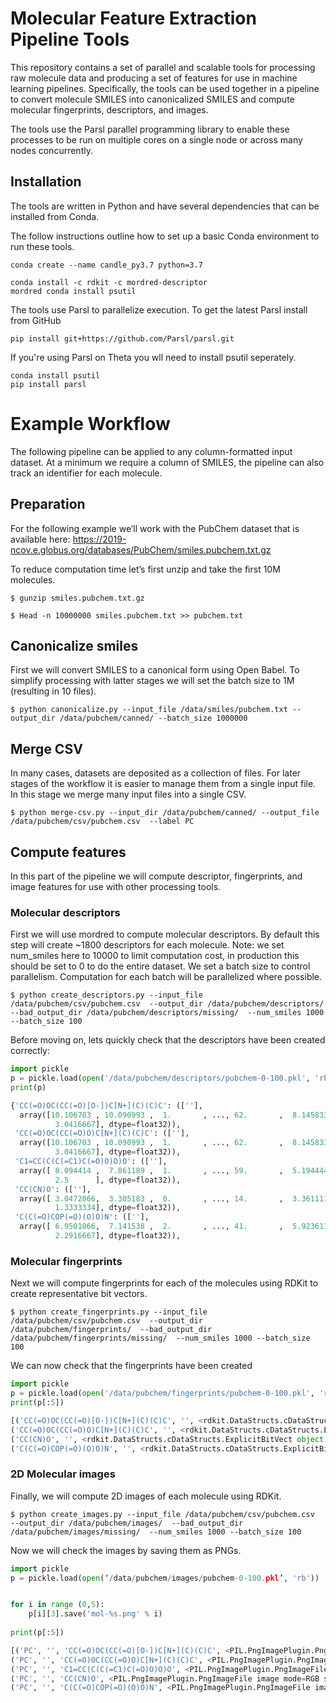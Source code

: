 # Molecular Feature Extraction Pipeline Tools

This repository contains a set of parallel and scalable tools for processing raw molecule data and producing a set of features for use in machine learning pipelines. Specifically, the tools can be used together in a pipeline to convert molecule SMILES into canonicalized SMILES and compute molecular fingerprints, descriptors, and images. 

The tools use the Parsl parallel programming library to enable these processes to be run on multiple cores on a single node or across many nodes concurrently. 


## Installation

The tools are written in Python and have several dependencies that can be installed from Conda. 

The follow instructions outline how to set up a basic Conda environment to run these tools. 

```
conda create --name candle_py3.7 python=3.7

conda install -c rdkit -c mordred-descriptor 
mordred conda install psutil
```

The tools use Parsl to parallelize execution. To get the latest Parsl install from GitHub

```
pip install git+https://github.com/Parsl/parsl.git
```

If you're using Parsl on Theta you wll need to install psutil seperately. 

```
conda install psutil
pip install parsl
```

# Example Workflow

The following pipeline can be applied to any column-formatted input dataset. At a minimum we require a column of SMILES, the pipeline can also track an identifier for each molecule.

## Preparation
For the following example we’ll work with the PubChem dataset that is available here: https://2019-ncov.e.globus.org/databases/PubChem/smiles.pubchem.txt.gz

To reduce computation time let’s first unzip and take the first 10M molecules. 

```
$ gunzip smiles.pubchem.txt.gz

$ Head -n 10000000 smiles.pubchem.txt >> pubchem.txt
```

## Canonicalize smiles

First we will convert SMILES to a canonical form using Open Babel. To simplify processing with latter stages we will set the batch size to 1M (resulting in 10 files).

```
$ python canonicalize.py --input_file /data/smiles/pubchem.txt --output_dir /data/pubchem/canned/ --batch_size 1000000
```

## Merge CSV

In many cases, datasets are deposited as a collection of files. For later stages of the workflow it is easier to manage them from a single input file. In this stage we merge many input files into a single CSV. 

```
$ python merge-csv.py --input_dir /data/pubchem/canned/ --output_file /data/pubchem/csv/pubchem.csv  --label PC
```

## Compute features

In this part of the pipeline we will compute descriptor, fingerprints, and image features for use with other processing tools.

### Molecular descriptors 

First we will use mordred to compute molecular descriptors. By default this step will create ~1800 descriptors for each molecule.  Note: we set num_smiles here to 10000 to limit computation cost, in production this should be set to 0 to do the entire dataset. We set a batch size to control parallelism. Computation for each batch will be parallelized where possible.

```
$ python create_descriptors.py --input_file /data/pubchem/csv/pubchem.csv  --output_dir /data/pubchem/descriptors/  --bad_output_dir /data/pubchem/descriptors/missing/  --num_smiles 1000 --batch_size 100
```

Before moving on, lets quickly check that the descriptors have been created correctly: 

```python
import pickle
p = pickle.load(open('/data/pubchem/descriptors/pubchem-0-100.pkl', 'rb'))
print(p)

{'CC(=O)OC(CC(=O)[O-])C[N+](C)(C)C': ([''],
  array([10.106703 , 10.090993 ,  1.       , ..., 62.       ,  8.145833 ,
          3.0416667], dtype=float32)),
 'CC(=O)OC(CC(=O)O)C[N+](C)(C)C': ([''],
  array([10.106703 , 10.090993 ,  1.       , ..., 62.       ,  8.145833 ,
          3.0416667], dtype=float32)),
 'C1=CC(C(C(=C1)C(=O)O)O)O': ([''],
  array([ 8.094414 ,  7.861189 ,  1.       , ..., 59.       ,  5.1944447,
          2.5      ], dtype=float32)),
 'CC(CN)O': ([''],
  array([ 3.0472066,  3.305183 ,  0.       , ..., 14.       ,  3.3611112,
          1.3333334], dtype=float32)),
 'C(C(=O)COP(=O)(O)O)N': ([''],
  array([ 6.9501066,  7.141538 ,  2.       , ..., 41.       ,  5.923611 ,
          2.2916667], dtype=float32)),
```


### Molecular fingerprints

Next we will compute fingerprints for each of the molecules using RDKit to create representative bit vectors. 

```
$ python create_fingerprints.py --input_file /data/pubchem/csv/pubchem.csv  --output_dir /data/pubchem/fingerprints/  --bad_output_dir /data/pubchem/fingerprints/missing/  --num_smiles 1000 --batch_size 100
```

We can now check that the fingerprints have been created

```python
import pickle
p = pickle.load(open('/data/pubchem/fingerprints/pubchem-0-100.pkl', 'rb'))
print(p[:5])

[('CC(=O)OC(CC(=O)[O-])C[N+](C)(C)C', '', <rdkit.DataStructs.cDataStructs.ExplicitBitVect object at 0x7f9d3e7a3970>), 
('CC(=O)OC(CC(=O)O)C[N+](C)(C)C', '', <rdkit.DataStructs.cDataStructs.ExplicitBitVect object at 0x7f9d3e7a3c30>), ('C1=CC(C(C(=C1)C(=O)O)O)O', '', <rdkit.DataStructs.cDataStructs.ExplicitBitVect object at 0x7f9d3e7a38f0>), 
('CC(CN)O', '', <rdkit.DataStructs.cDataStructs.ExplicitBitVect object at 0x7f9d3e3ca0b0>), 
('C(C(=O)COP(=O)(O)O)N', '', <rdkit.DataStructs.cDataStructs.ExplicitBitVect object at 0x7f9d3e7a3af0>)]
```

### 2D Molecular images

Finally, we will compute 2D images of each molecule using RDKit.

```
$ python create_images.py --input_file /data/pubchem/csv/pubchem.csv  --output_dir /data/pubchem/images/  --bad_output_dir /data/pubchem/images/missing/  --num_smiles 1000 --batch_size 100
```

Now we will check the images by saving them as PNGs. 

```python
import pickle
p = pickle.load(open(‘/data/pubchem/images/pubchem-0-100.pkl’, 'rb'))


for i in range (0,5):
    p[i][3].save('mol-%s.png' % i)
    
print(p[:5])

[('PC', '', 'CC(=O)OC(CC(=O)[O-])C[N+](C)(C)C', <PIL.PngImagePlugin.PngImageFile image mode=RGB size=128x128 at 0x7F7E1D5259D0>), 
('PC', '', 'CC(=O)OC(CC(=O)O)C[N+](C)(C)C', <PIL.PngImagePlugin.PngImageFile image mode=RGB size=128x128 at 0x7F7E1D4B8810>), 
('PC', '', 'C1=CC(C(C(=C1)C(=O)O)O)O', <PIL.PngImagePlugin.PngImageFile image mode=RGB size=128x128 at 0x7F7E1D058E90>), 
('PC', '', 'CC(CN)O', <PIL.PngImagePlugin.PngImageFile image mode=RGB size=128x128 at 0x7F7E1D058F90>), 
('PC', '', 'C(C(=O)COP(=O)(O)O)N', <PIL.PngImagePlugin.PngImageFile image mode=RGB size=128x128 at 0x7F7E1D05F090>)]
```
